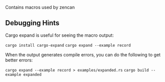 Contains macros used by zencan

## Debugging Hints

Cargo expand is useful for seeing the macro output:

`cargo install cargo-expand`
`cargo expand --example record`

When the output generates compile errors, you can do the following to get better errors:

`cargo expand --example record > examples/expanded.rs`
`cargo build --example expanded`


